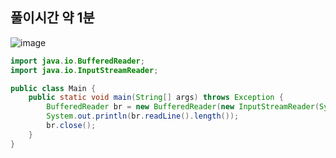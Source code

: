 ## 풀이시간 약 1분
![image](https://user-images.githubusercontent.com/92290312/186812821-af8bdccd-f7d8-472f-90e9-c8ae3afc71d8.png)
```java
import java.io.BufferedReader;
import java.io.InputStreamReader;

public class Main {
    public static void main(String[] args) throws Exception {
        BufferedReader br = new BufferedReader(new InputStreamReader(System.in));
        System.out.println(br.readLine().length());
        br.close();   
    }
}
```
